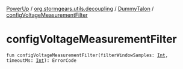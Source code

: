 [PowerUp](../../index.md) / [org.stormgears.utils.decoupling](../index.md) / [DummyTalon](index.md) / [configVoltageMeasurementFilter](./config-voltage-measurement-filter.md)

# configVoltageMeasurementFilter

`fun configVoltageMeasurementFilter(filterWindowSamples: `[`Int`](https://kotlinlang.org/api/latest/jvm/stdlib/kotlin/-int/index.html)`, timeoutMs: `[`Int`](https://kotlinlang.org/api/latest/jvm/stdlib/kotlin/-int/index.html)`): ErrorCode`
